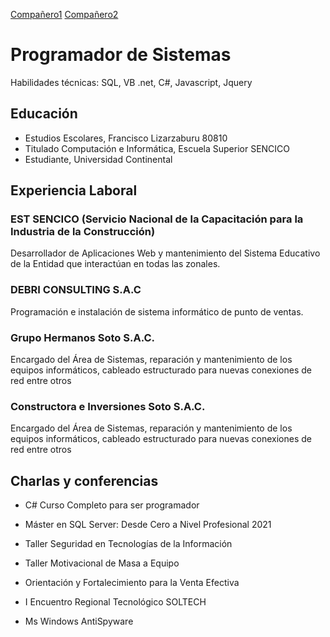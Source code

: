 [Compañero1](https://www.youtube.com/channel/UCa9gErQ9AE5jT2DZLjXBIdA) [Compañero2](https://www.youtube.com/channel/UCa9gErQ9AE5jT2DZLjXBIdA)
# Programador de Sistemas
Habilidades técnicas: SQL, VB .net, C#, Javascript, Jquery
## Educación
- Estudios Escolares, Francisco Lizarzaburu 80810
- Titulado Computación e Informática, Escuela Superior SENCICO 
- Estudiante, Universidad Continental

## Experiencia Laboral
### EST SENCICO (Servicio Nacional de la Capacitación para la Industria de la Construcción)
Desarrollador de Aplicaciones Web y mantenimiento del Sistema Educativo de la Entidad que interactúan en todas las zonales.
### DEBRI CONSULTING S.A.C
Programación e instalación de sistema informático de punto de ventas.
### Grupo Hermanos Soto S.A.C.
Encargado del Área de Sistemas, reparación y mantenimiento de los equipos informáticos, cableado estructurado para nuevas conexiones de red entre otros
### Constructora e Inversiones Soto S.A.C.
Encargado del Área de Sistemas, reparación y mantenimiento de los equipos informáticos, cableado estructurado para nuevas conexiones de red entre otros

## Charlas y conferencias
- C# Curso Completo para ser programador

- Máster en SQL Server: Desde Cero a Nivel Profesional 2021

- Taller Seguridad en Tecnologías de la Información

- Taller Motivacional de Masa a Equipo

- Orientación y Fortalecimiento para la Venta Efectiva

- I Encuentro Regional Tecnológico SOLTECH
  
- Ms Windows AntiSpyware 

